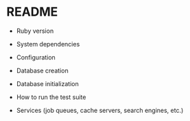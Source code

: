 # README


* Ruby version

* System dependencies

* Configuration

* Database creation

* Database initialization

* How to run the test suite

* Services (job queues, cache servers, search engines, etc.)

